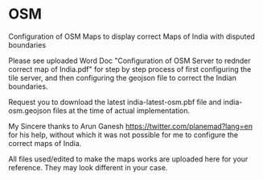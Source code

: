 # OSM
Configuration of OSM Maps to display correct Maps of India with disputed boundaries

Please see uploaded Word Doc "Configuration of OSM Server to rednder correct map of India.pdf" for step by step process of first configuring the tile server, and then configuring the geojson file to correct the Indian boundaries.

Request you to download the latest india-latest-osm.pbf file and india-osm.geojson files at the time of actual implementation.

My Sincere thanks to Arun Ganesh <https://twitter.com/planemad?lang=en> for his help, without which it was not possible for me to configure the correct maps of India.

All files used/edited to make the maps works are uploaded here for your reference. They may look different in your case.
